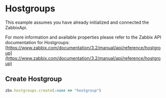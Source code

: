# Hostgroups

This example assumes you have already initialized and connected the ZabbixApi.

For more information and available properties please refer to the Zabbix API documentation for Hostgroups:
[https://www.zabbix.com/documentation/3.2/manual/api/reference/hostgroup](https://www.zabbix.com/documentation/3.2/manual/api/reference/hostgroup)

## Create Hostgroup
```ruby
zbx.hostgroups.create(:name => "hostgroup")
```
